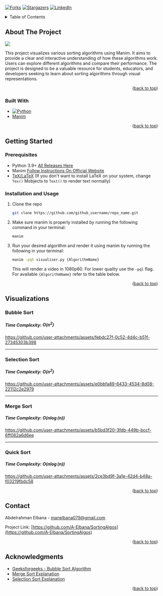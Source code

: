 
<a id="readme-top"></a>

[![Forks][forks-shield]][forks-url]
[![Stargazers][stars-shield]][stars-url]
[![LinkedIn][linkedin-shield]][linkedin-url]




<!-- TABLE OF CONTENTS -->
<details>
  <summary>Table of Contents</summary>
  <ol>
    <li>
      <a href="#about-the-project">About The Project</a>
      <ul>
        <li><a href="#built-with">Built With</a></li>
      </ul>
    </li>
    <li>
      <a href="#getting-started">Getting Started</a>
      <ul>
        <li><a href="#prerequisites">Prerequisites</a></li>
        <li><a href="#installation and usage">Installation and Usage</a></li>
      </ul>
    </li>
    <li><a href="#objective">Objective</a></li>
    <li><a href="#Visualizations">Visualizations</a></li>
    <li><a href="#contact">Contact</a></li>
    <li><a href="#acknowledgments">Acknowledgments</a></li>
    
  </ol>
</details>



<!-- ABOUT THE PROJECT -->
## About The Project

![][product-screenshot]

This project visualizes various sorting algorithms using Manim. It aims to provide a clear and interactive understanding of how these algorithms work. Users can explore different algorithms and compare their performance. The project is designed to be a valuable resource for students, educators, and developers seeking to learn about sorting algorithms through visual representations.
<p align="right">(<a href="#readme-top">back to top</a>)</p>



### Built With


* [![Python](https://skillicons.dev/icons?i=py&theme=dark)](https://python.org)
* [Manim](https://github.com/ManimCommunity/manim)

<p align="right">(<a href="#readme-top">back to top</a>)</p>



<!-- GETTING STARTED -->
## Getting Started


### Prerequisites

* Python 3.9+ [All Releases Here](https://www.python.org/downloads/)
* Manim [Follow Instructions On Official Website](https://www.manim.community/)
* [TeX/LaTeX](https://miktex.org/download) (If you don't want to install LaTeX on your system, change `Tex()` Mobjects to `Text()` to render text normally)
  
<a id="installation"></a>
<a id="readme-top"></a>
### Installation and Usage


1. Clone the repo
   ```sh
   git clone https://github.com/github_username/repo_name.git
   ```
2. Make sure manim is properly installed by running the following command in your terminal:
   ```sh
   manim
   ```
3. Run your desired algorithm and render it using manim by running the following in your terminal:
   ```sh
   manim -pqh visualiser.py {AlgorithmName}
   ```
   This will render a video in 1080p60. For lower quality use the `-pql` flag.<br>
   For available `{AlgorithmName}` refer to the table below.

<p align="right">(<a href="#readme-top">back to top</a>)</p>




<!-- VISUALIZATIONS -->
## Visualizations

### Bubble Sort
##### Time Complexity: $O(n^2)$

https://github.com/user-attachments/assets/febdc27f-0c52-4d4c-b51f-27345303b398

---

### Selection Sort
##### Time Complexity: $O(n^2)$

https://github.com/user-attachments/assets/e0bbfa89-6433-4534-8d08-22112c2e2979


---

### Merge Sort
##### Time Complexity: $O(n \log(n))$

https://github.com/user-attachments/assets/b5bd3f20-3fdb-449b-bccf-6ff082a6d6ee


---

### Quick Sort
##### Time Complexity: $O(n \log(n))$

https://github.com/user-attachments/assets/2ce3bd9f-3a1e-42d4-b48a-f03219fbdc58




<p align="right">(<a href="#readme-top">back to top</a>)</p>


<!-- CONTACT -->
## Contact

Abdelrahman Elbana - manelbana079@gmail.com

Project Link: [https://github.com/A-Elbana/SortingAlgos](https://github.com/A-Elbana/SortingAlgos)

<p align="right">(<a href="#readme-top">back to top</a>)</p>



<!-- ACKNOWLEDGMENTS -->
## Acknowledgments

* [Geeksforgeeks - Bubble Sort Algorithm](https://www.geeksforgeeks.org/bubble-sort-algorithm/)
* [Merge Sort Explanation](https://www.youtube.com/watch?v=4VqmGXwpLqc)
* [Selection Sort Explanation](https://youtu.be/g-PGLbMth_g?si=2WM32az9L8182Ksy)

<p align="right">(<a href="#readme-top">back to top</a>)</p>



[forks-shield]: https://img.shields.io/github/forks/A-Elbana/SortingAlgos.svg?style=for-the-badge
[forks-url]: https://github.com/A-Elbana/SortingAlgos/network/members
[stars-shield]: https://img.shields.io/github/stars/A-Elbana/SortingAlgos.svg?style=for-the-badge
[stars-url]: https://github.com/A-Elbana/SortingAlgos/stargazers

[linkedin-shield]: https://img.shields.io/badge/-LinkedIn-black.svg?style=for-the-badge&logo=linkedin&colorB=555
[linkedin-url]: https://www.linkedin.com/in/abdelrahmanwisam/
[product-screenshot]: cover.png
